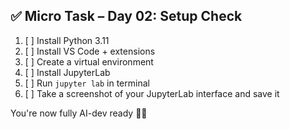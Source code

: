 ## ✅ Micro Task – Day 02: Setup Check

1. [ ] Install Python 3.11
2. [ ] Install VS Code + extensions
3. [ ] Create a virtual environment
4. [ ] Install JupyterLab
5. [ ] Run `jupyter lab` in terminal
6. [ ] Take a screenshot of your JupyterLab interface and save it

You're now fully AI-dev ready 🔧🔥

